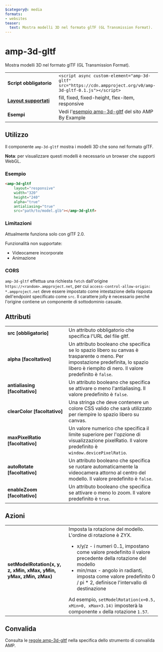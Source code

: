 ```yaml
---
$category@: media
formats:
- websites
teaser:
  text: Mostra modelli 3D nel formato glTF (GL Transmission Format).
---
```


<!--
Copyright 2018 The AMP HTML Authors. All Rights Reserved.

Licensed under the Apache License, Version 2.0 (the "License");
you may not use this file except in compliance with the License.
You may obtain a copy of the License at

      http://www.apache.org/licenses/LICENSE-2.0

Unless required by applicable law or agreed to in writing, software
distributed under the License is distributed on an "AS-IS" BASIS,
WITHOUT WARRANTIES OR CONDITIONS OF ANY KIND, either express or implied.
See the License for the specific language governing permissions and
limitations under the License.
-->

# amp-3d-gltf

Mostra modelli 3D nel formato glTF (GL Transmission Format).

<table>
  <tr>
    <td width="40%"><strong>Script obbligatorio</strong></td>
    <td><code>&lt;script async custom-element="amp-3d-gltf" src="https://cdn.ampproject.org/v0/amp-3d-gltf-0.1.js"&gt;&lt;/script&gt;</code></td>
  </tr>
  <tr>
    <td class="col-fourty"><strong><a href="https://www.ampproject.org/docs/guides/responsive/control_layout.html">Layout supportati</a></strong></td>
    <td>fill, fixed, fixed-height, flex-item, responsive</td>
  </tr>
  <tr>
    <td><strong>Esempi</strong></td>
    <td>Vedi l'<a href="https://ampbyexample.com/components/amp-3d-gltf/">esempio amp-3d-gltf</a> del sito AMP By Example</td>
  </tr>
</table>

## Utilizzo

Il componente `amp-3d-gltf` mostra i modelli 3D che sono nel formato glTF.

**Nota**: per visualizzare questi modelli è necessario un browser che supporti WebGL.

### Esempio

```html
<amp-3d-gltf
    layout="responsive"
    width="320"
    height="240"
    alpha="true"
    antialiasing="true"
    src="path/to/model.glb"></amp-3d-gltf>
```

### Limitazioni

Attualmente funziona solo con glTF 2.0.

Funzionalità non supportate:

- Videocamere incorporate
- Animazione

### CORS

`amp-3d-gltf` effettua una richiesta `fetch` dall'origine `https://<random>.ampproject.net`, per cui `access-control-allow-origin: *.ampproject.net` deve essere impostato come intestazione della risposta dell'endpoint specificato come `src`. Il carattere jolly è necessario perché l'origine contiene un componente di sottodominio casuale.

## Attributi

<table>
  <tr>
    <td width="40%"><strong>src [obbligatorio]</strong></td>
    <td>Un attributo obbligatorio che specifica l'URL del file gltf.</td>
  </tr>
  <tr>
    <td width="40%"><strong>alpha [facoltativo]</strong></td>
    <td>Un attributo booleano che specifica se lo spazio libero su canvas è trasparente o meno. Per impostazione predefinita, lo spazio libero è riempito di nero.
        Il valore predefinito è <code>false</code>.</td>
    </tr>
    <tr>
      <td width="40%"><strong>antialiasing [facoltativo]</strong></td>
      <td>Un attributo booleano che specifica se attivare o meno l'antialiasing. Il valore predefinito è <code>false</code>.</td>
    </tr>
    <tr>
      <td width="40%"><strong>clearColor [facoltativo]</strong></td>
      <td>Una stringa che deve contenere un colore CSS valido che sarà utilizzato per riempire lo spazio libero su canvas.</td>
    </tr>
    <tr>
      <td width="40%"><strong>maxPixelRatio [facoltativo]</strong></td>
      <td>Un valore numerico che specifica il limite superiore per l'opzione di visualizzazione pixelRatio. Il valore predefinito è <code>window.devicePixelRatio</code>.</td>
    </tr>
    <tr>
      <td width="40%"><strong>autoRotate [facoltativo]</strong></td>
      <td>Un attributo booleano che specifica se ruotare automaticamente la videocamera attorno al centro del modello. Il valore predefinito è <code>false</code>.</td>
    </tr>
    <tr>
      <td width="40%"><strong>enableZoom [facoltativo]</strong></td>
      <td>Un attributo booleano che specifica se attivare o meno lo zoom. Il valore predefinito è <code>true</code>.</td>
    </tr>
  </table>

## Azioni

<table>
  <tr>
    <td width="40%"><strong>setModelRotation(x, y, z, xMin, xMax, yMin, yMax, zMin, zMax)</strong></td>
    <td>Imposta la rotazione del modello. L'ordine di rotazione è ZYX.
      <ul>
        <li>x/y/z - i numeri 0..1, impostano come valore predefinito il valore precedente della rotazione del modello</li>
        <li>min/max - angolo in radianti, imposta come valore predefinito 0 / pi * 2, definisce l'intervallo di destinazione</li>
      </ul>
      Ad esempio, <code>setModelRotation(x=0.5, xMin=0, xMax=3.14)</code> imposterà la componente <code>x</code> della rotazione <code>1.57</code>.</td>
    </tr>
  </table>

## Convalida

Consulta le [regole amp-3d-gltf](https://github.com/ampproject/amphtml/blob/master/extensions/amp-3d-gltf/validator-amp-3d-gltf.protoascii) nella specifica dello strumento di convalida AMP.
